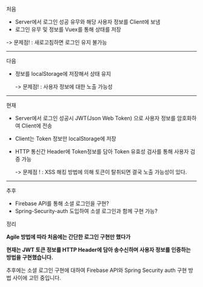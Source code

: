처음

- Server에서 로그인 성공 유무와 해당 사용자 정보를 Client에 보냄
- 로그인 유무 및 정보를 Vuex를 통해 상태를 저장

-> 문제점! : 새로고침하면 로그인 유지 불가능

-----------------------

다음

- 정보를 localStorage에 저장해서 상태 유지

  -> 문제점! : 사용자 정보에 대한 노출 가능성

----------------

현재

- Server에서 로그인 성공시 JWT(Json Web Token) 으로 사용자 정보를 암호화하여 Client에 전송

- Client는 Token 정보만 localStorage에 저장

- HTTP 통신간 Header에 Token정보를 담아 Token 유효성 검사를 통해 사용자 검증 가능

  -> 문제점 ! : XSS 해킹 방법에 의해 토큰이 탈취되면 결국 노출 가능성이 있다.

----------------

추후

- Firebase API를 통해 소셜 로그인을 구현?
- Spring-Security-auth 도입하여 소셜 로그인과 함께 구현 가능? 





정리

**Agile 방법에 따라 처음에는 간단한 로그인 구현만 했다가**

**현재는 JWT 토큰 정보를 HTTP Header에 담아 송수신하며 사용자 정보를 인증하는 방법을 구현했습니다.**



추후에는 소셜 로그인 구현에 대하여 Firebase API와 Spring Security auth 구현 방법 사이에 고민 중입니다.


